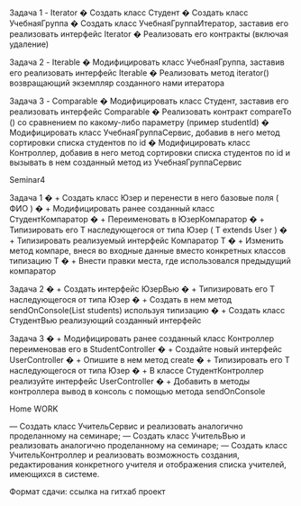 Задача 1 - Iterator
    � Создать класс Студент
    � Создать класс УчебнаяГруппа
    � Создать класс УчебнаяГруппаИтератор, заставив его реализовать
    интерфейс Iterator
    � Реализовать его контракты (включая удаление)


Задача 2 - Iterable
    � Модифицировать класс УчебнаяГруппа, заставив его реализовать
    интерфейс Iterable
    � Реализовать метод iterator() возвращающий экземпляр созданного нами
    итератора


Задача 3 - Comparable
    � Модифицировать класс Студент, заставив его реализовать интерфейс
    Comparable
    � Реализовать контракт compareTo () со сравнением по какому-либо
    параметру (пример studentId)
    � Модифицировать класс УчебнаяГруппаСервис, добавив в него метод
    сортировки списка студентов по id
    � Модифицировать класс Контроллер, добавив в него метод сортировки
    списка студентов по id и вызывать в нем созданный метод из
    УчебнаяГруппаСервис


Seminar4


Задача 1
    �  + Создать класс Юзер и перенести в него базовые поля ( ФИО )
    �  + Модифицировать ранее созданный класс СтудентКомпаратор
    �  + Переименовать в ЮзерКомпаратор
    �  + Типизировать его T наследующегося от типа Юзер ( T extends User )
    �  + Типизировать реализуемый интерфейс Компаратор T
    �  + Изменить метод компаре, внеся во входные данные вместо конкретных
    классов типизацию T
    �  + Внести правки места, где использовался предыдущий компаратор


Задача 2
    �  + Создать интерфейс ЮзерВью
    �  + Типизировать его T наследующегося от типа Юзер
    �  + Создать в нем метод sendOnConsole(List<Student> students) используя
    типизацию
    �  + Создать класс СтудентВью реализующий созданный интерфейс


Задача 3
    �  + Модифицировать ранее созданный класс Контроллер переименовав его в
    StudentController
    �  + Создайте новый интерфейс UserController
    �  + Опишите в нем метод create
    �  + Типизировать его T наследующегося от типа Юзер
    �  + В классе СтудентКонтроллер реализуйте интерфейс UserController
    �  + Добавить в методы контроллера вывод в консоль с помощью метода
    sendOnConsole


 Home WORK

 — Создать класс УчительСервис и реализовать аналогично проделанному на семинаре;
— Создать класс УчительВью и реализовать аналогично проделанному на семинаре;
— Создать класс УчительКонтроллер и реализовать возможность создания, редактирования конкретного учителя и отображения списка учителей, имеющихся в системе.

Формат сдачи: ссылка на гитхаб проект